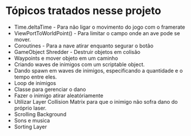 # Tópicos tratados nesse projeto
* Time.deltaTime - Para não ligar o movimento do jogo com o framerate
* ViewPortToWorldPoint() - Para limitar o campo onde an ave pode se mover.
* Coroutines - Para a nave atirar enquanto segurar o botão
* GameObject Shredder - Destruir objetos em colisão
* Waypoints e mover objeto em um caminho
* Criando waves de inimigos com um scriptable object.
* Dando spawn em waves de inimigos, especificando a quantidade e o tempo entre eles.
* Loop de inimigos
* Classe para gerenciar o dano
* Fazer o inimigo atirar aleatóriamente
* Utilizar Layer Collision Matrix para que o inimigo não sofra dano do próprio laser.
* Scrolling Background
* Sons e musica
* Sorting Layer
